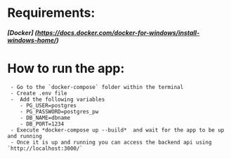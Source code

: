 # Requirements:
##### [Docker] (https://docs.docker.com/docker-for-windows/install-windows-home/)

# How to run the app:
     - Go to the `docker-compose` folder within the terminal
     - Create .env file 
     -  Add the following variables
        - PG_USER=postgres
        - PG_PASSWORD=postgres_pw
        - DB_NAME=dbname
        - DB_PORT=1234
     - Execute *docker-compose up --build*  and wait for the app to be up and running
     - Once it is up and running you can access the backend api using `http://localhost:3000/`